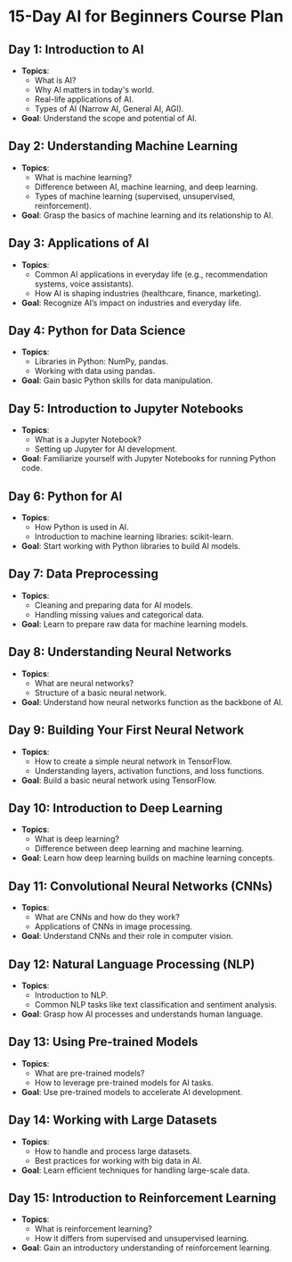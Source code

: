 # 15-Day AI for Beginners Course Plan

## Day 1: Introduction to AI
- **Topics**: 
  - What is AI?
  - Why AI matters in today's world.
  - Real-life applications of AI.
  - Types of AI (Narrow AI, General AI, AGI).
- **Goal**: Understand the scope and potential of AI.

## Day 2: Understanding Machine Learning
- **Topics**: 
  - What is machine learning?
  - Difference between AI, machine learning, and deep learning.
  - Types of machine learning (supervised, unsupervised, reinforcement).
- **Goal**: Grasp the basics of machine learning and its relationship to AI.

## Day 3: Applications of AI
- **Topics**: 
  - Common AI applications in everyday life (e.g., recommendation systems, voice assistants).
  - How AI is shaping industries (healthcare, finance, marketing).
- **Goal**: Recognize AI’s impact on industries and everyday life.

## Day 4: Python for Data Science
- **Topics**: 
  - Libraries in Python: NumPy, pandas.
  - Working with data using pandas.
- **Goal**: Gain basic Python skills for data manipulation.

## Day 5: Introduction to Jupyter Notebooks
- **Topics**: 
  - What is a Jupyter Notebook?
  - Setting up Jupyter for AI development.
- **Goal**: Familiarize yourself with Jupyter Notebooks for running Python code.

## Day 6: Python for AI
- **Topics**: 
  - How Python is used in AI.
  - Introduction to machine learning libraries: scikit-learn.
- **Goal**: Start working with Python libraries to build AI models.

## Day 7: Data Preprocessing
- **Topics**: 
  - Cleaning and preparing data for AI models.
  - Handling missing values and categorical data.
- **Goal**: Learn to prepare raw data for machine learning models.

## Day 8: Understanding Neural Networks
- **Topics**: 
  - What are neural networks?
  - Structure of a basic neural network.
- **Goal**: Understand how neural networks function as the backbone of AI.

## Day 9: Building Your First Neural Network
- **Topics**: 
  - How to create a simple neural network in TensorFlow.
  - Understanding layers, activation functions, and loss functions.
- **Goal**: Build a basic neural network using TensorFlow.

## Day 10: Introduction to Deep Learning
- **Topics**: 
  - What is deep learning?
  - Difference between deep learning and machine learning.
- **Goal**: Learn how deep learning builds on machine learning concepts.

## Day 11: Convolutional Neural Networks (CNNs)
- **Topics**: 
  - What are CNNs and how do they work?
  - Applications of CNNs in image processing.
- **Goal**: Understand CNNs and their role in computer vision.

## Day 12: Natural Language Processing (NLP)
- **Topics**: 
  - Introduction to NLP.
  - Common NLP tasks like text classification and sentiment analysis.
- **Goal**: Grasp how AI processes and understands human language.

## Day 13: Using Pre-trained Models
- **Topics**: 
  - What are pre-trained models?
  - How to leverage pre-trained models for AI tasks.
- **Goal**: Use pre-trained models to accelerate AI development.

## Day 14: Working with Large Datasets
- **Topics**: 
  - How to handle and process large datasets.
  - Best practices for working with big data in AI.
- **Goal**: Learn efficient techniques for handling large-scale data.

## Day 15: Introduction to Reinforcement Learning
- **Topics**: 
  - What is reinforcement learning?
  - How it differs from supervised and unsupervised learning.
- **Goal**: Gain an introductory understanding of reinforcement learning.
